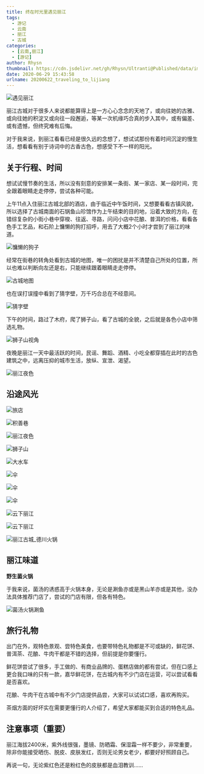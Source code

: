 ```yaml
---
title: 终在时光里遇见丽江
tags:
  - 游记
  - 云南
  - 丽江
  - 古城
categories:
  - [云南,丽江]
  - [游记]
author: Rhysn
thumbnail: https://cdn.jsdelivr.net/gh/Rhysn/Ultranti@Published/data/img/travel/lijiang/202006/sunshine_and_time.jpg
date: 2020-06-29 15:43:58
urlname: 20200622_traveling_to_lijiang
---
```


![遇见丽江](https://cdn.jsdelivr.net/gh/Rhysn/Ultranti@Published/data/img/travel/lijiang/202006/meeting_in_lijiang.jpg)

丽江古城对于很多人来说都能算得上是一方心心念念的天地了，或向往她的古雅、或向往她的积淀又或向往一段邂逅，等某一次机缘巧合真的步入其中，或有偏差、或有遗憾，但终究难有后悔。

对于我来说，到丽江看看已经是很久远的念想了，想试试那份有着时间沉淀的慢生活，想看看有别于诗词中的古香古色，想感受下不一样的阳光。

## 关于行程、时间

想试试慢节奏的生活，所以没有刻意的安排某一条街、某一家店、某一段时间，完全跟着眼睛走走停停，尝试各种可能。

上午11点入住丽江古城北部的酒店，由于临近中午饭时间，又想要看看古镇风貌，所以选择了古城南面的石锅鱼山珍馆作为上午结束的目的地，沿着大致的方向，在错综复杂的小街小巷中穿梭、往返、寻路，问问小店中花酿、普洱的价格，看看各色手工艺品，和石阶上慵懒的狗打招呼，用去了大概2个小时才尝到了丽江的味道。

![慵懒的狗子](https://cdn.jsdelivr.net/gh/Rhysn/Ultranti@Published/data/img/travel/lijiang/202006/dog.jpg)


经常在街巷的转角处看到古城的地图，唯一的困扰是并不清楚自己所处的位置，所以也难以判断向左还是右，只能继续跟着眼睛走走停停。

![古城地图](https://cdn.jsdelivr.net/gh/Rhysn/Ultranti@Published/data/img/travel/lijiang/202006/map.jpg)

也在误打误撞中看到了猜字壁，万千巧合总在不经意间。

![猜字壁](https://cdn.jsdelivr.net/gh/Rhysn/Ultranti@Published/data/img/travel/lijiang/202006/guess_word.jpg)


下午的时间，路过了木府，爬了狮子山，看了古城的全貌，之后就是各色小店中筛选礼物。

![狮子山视角](https://cdn.jsdelivr.net/gh/rhysn/Ultranti@Published/data/img/travel/lijiang/202006/lion_hill.jpg)

夜晚是丽江一天中最活跃的时间，民谣、舞蹈、酒精、小吃全都穿插在此时的古色建筑之中，远离压抑的城市生活，放纵、宣泄、渴望。

![丽江夜色](https://cdn.jsdelivr.net/gh/Rhysn/Ultranti@Published/data/img/travel/lijiang/202006/lijiang_night.jpg)

## 沿途风光

![旅店](https://cdn.jsdelivr.net/gh/Rhysn/Ultranti@Published/data/img/travel/lijiang/202006/hostelry.jpg)

![积善巷](https://cdn.jsdelivr.net/gh/Rhysn/Ultranti@Published/data/img/travel/lijiang/202006/jishan_alley.jpg)

![丽江夜色](https://cdn.jsdelivr.net/gh/Rhysn/Ultranti@Published/data/img/travel/lijiang/202006/lijiang_night_1.jpg)

![狮子山](https://cdn.jsdelivr.net/gh/Rhysn/Ultranti@Published/data/img/travel/lijiang/202006/lion_hill_1.jpg)

![大水车](https://cdn.jsdelivr.net/gh/Rhysn/Ultranti@Published/data/img/travel/lijiang/202006/symbol_of_lijiang_old_town.jpg)

![伞](https://cdn.jsdelivr.net/gh/Rhysn/Ultranti@Published/data/img/travel/lijiang/202006/umbrella.jpg)

![伞](https://cdn.jsdelivr.net/gh/Rhysn/Ultranti@Published/data/img/travel/lijiang/202006/umbrella_1.jpg)

![伞](https://cdn.jsdelivr.net/gh/Rhysn/Ultranti@Published/data/img/travel/lijiang/202006/umbrella_2.jpg)

![云下丽江](https://cdn.jsdelivr.net/gh/Rhysn/Ultranti@Published/data/img/travel/lijiang/202006/under_the_southern_cloud.jpg)

![云下丽江](https://cdn.jsdelivr.net/gh/Rhysn/Ultranti@Published/data/img/travel/lijiang/202006/under_the_southern_cloud_1.jpg)

![丽江古城_德川火锅](https://cdn.jsdelivr.net/gh/Rhysn/Ultranti@Published/data/img/travel/lijiang/202006/beautiful_architectures_in_old_town_of_lijiang.jpg)

## 丽江味道

**野生菌火锅**

于我来说，菌汤的诱惑高于火锅本身，无论是涮鱼亦或是黑山羊亦或是其他，没办法具体推荐门店了，尝试的门店有限，但各有特色。

![菌汤火锅涮鱼](https://cdn.jsdelivr.net/gh/Rhysn/Ultranti@Published/data/img/travel/lijiang/202006/codfish.jpg)

## 旅行礼物

出门在外，观特色景观、尝特色美食，也要带特色礼物都是不可或缺的，鲜花饼、普洱茶、花酿、牛肉干都是不错的选择，但前提是你要懂行。

鲜花饼尝试了很多，手工做的、有商业品牌的、蛋糕店做的都有尝试，但在口感上更合我口味的只有一款，嘉华鲜花饼，在古城内有不少门店在运营，可以尝试看看是否喜欢。

花酿、牛肉干在古城中有不少门店提供品尝，大家可以试试口感，喜欢再购买。

茶烟方面的好坏实在需要更懂行的人介绍了，希望大家都能买到合适的特色礼品。

## 注意事项（重要）

丽江海拔2400米，紫外线很强，墨镜、防晒霜、保湿霜一样不要少，非常重要，除非你能接受晒伤、脱皮、皮肤发红，否则无论男女老少，都要好好照顾自己。

再说一句，无论紫红色还是粉红色的皮肤都是血泪教训……

